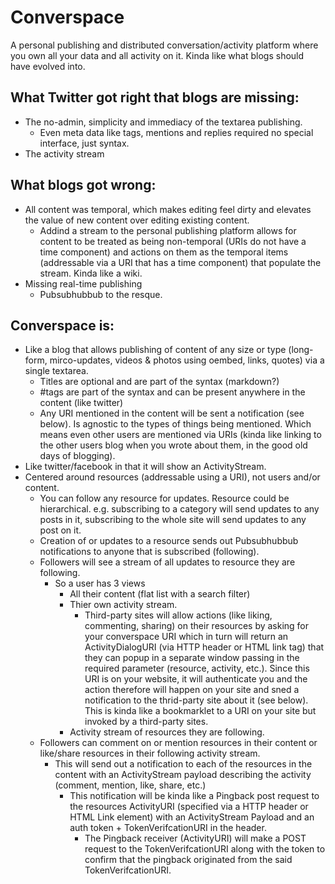 

Converspace
===========

A personal publishing and distributed conversation/activity platform where you own all your data and all activity on it. Kinda like what blogs should have evolved into.


What Twitter got right that blogs are missing:
----------------------------------------------
* The no-admin, simplicity and immediacy of the textarea publishing.
  * Even meta data like tags, mentions and replies required no special interface, just syntax.
* The activity stream


What blogs got wrong:
---------------------
* All content was temporal, which makes editing feel dirty and elevates the value of new content over editing existing content.
  * Addind a stream to the personal publishing platform allows for content to be treated as being non-temporal (URIs do not have a time component) and actions on them as the temporal items (addressable via a URI that has a time component) that populate the stream. Kinda like a wiki.
* Missing real-time publishing
  * Pubsubhubbub to the resque.


Converspace is:
---------------
* Like a blog that allows publishing of content of any size or type (long-form, mirco-updates, videos & photos using oembed, links, quotes) via a single textarea.
  * Titles are optional and are part of the syntax (markdown?)
  * #tags are part of the syntax and can be present anywhere in the content (like twitter)
  * Any URI mentioned in the content will be sent a notification (see below). Is agnostic to the types of things being mentioned. Which means even other users are mentioned via URIs (kinda like linking to the other users blog when you wrote about them, in the good old days of blogging).
* Like twitter/facebook in that it will show an ActivityStream.
* Centered around resources (addressable using a URI), not users and/or content. 
  * You can follow any resource for updates. Resource could be hierarchical. e.g. subscribing to a category will send updates to any posts in it, subscribing to the whole site will send updates to any post on it. 
  * Creation of or updates to a resource sends out Pubsubhubbub notifications to anyone that is subscribed (following).
  * Followers will see a stream of all updates to resource they are following.
    * So a user has 3 views
      * All their content (flat list with a search filter)
      * Thier own activity stream.
        * Third-party sites will allow actions (like liking, commenting, sharing) on their resources by asking for your converspace URI which in turn will return an ActivityDialogURI (via HTTP header or HTML link tag) that they can popup in a separate window passing in the required parameter (resource, activity, etc.). Since this URI is on your website, it will authenticate you and the action therefore will happen on your site and sned a notification to the thrid-party site about it (see below). This is kinda like a bookmarklet to a URI on your site but invoked by a third-party sites.
      * Activity stream of resources they are following.
  * Followers can comment on or mention resources in their content or like/share resources in their following activity stream.
    * This will send out a notification to each of the resources in the content with an ActivityStream payload describing the activity (comment, mention, like, share, etc.)
      * This notification will be kinda like a Pingback post request to the resources ActivityURI (specified via a HTTP header or HTML Link element) with an ActivityStream Payload and an auth token + TokenVerifcationURI in the header.
        * The Pingback receiver (ActivityURI) will make a POST request to the TokenVerifcationURI along with the token to confirm that the pingback originated from the said TokenVerifcationURI.



